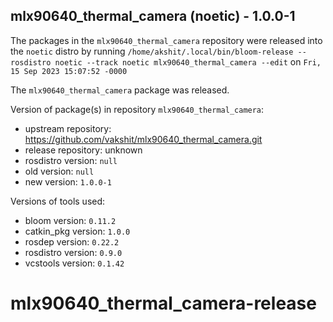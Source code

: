 ## mlx90640_thermal_camera (noetic) - 1.0.0-1

The packages in the `mlx90640_thermal_camera` repository were released into the `noetic` distro by running `/home/akshit/.local/bin/bloom-release --rosdistro noetic --track noetic mlx90640_thermal_camera --edit` on `Fri, 15 Sep 2023 15:07:52 -0000`

The `mlx90640_thermal_camera` package was released.

Version of package(s) in repository `mlx90640_thermal_camera`:

- upstream repository: https://github.com/vakshit/mlx90640_thermal_camera.git
- release repository: unknown
- rosdistro version: `null`
- old version: `null`
- new version: `1.0.0-1`

Versions of tools used:

- bloom version: `0.11.2`
- catkin_pkg version: `1.0.0`
- rosdep version: `0.22.2`
- rosdistro version: `0.9.0`
- vcstools version: `0.1.42`


# mlx90640_thermal_camera-release